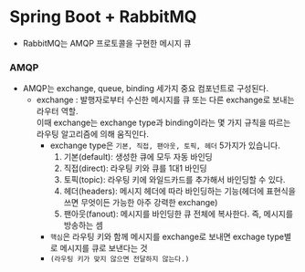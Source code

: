 # Spring Boot + RabbitMQ
* RabbitMQ는 AMQP 프로토콜을 구현한 메시지 큐

### AMQP
* AMQP는 exchange, queue, binding 세가지 중요 컴포넌트로 구성된다.
    * exchange : 발행자로부터 수신한 메시지를 큐 또는 다른 exchange로 보내는 라우터 역할.<br/>
    이때 exchange는 exchange type과 binding이라는 몇 가지 규칙을 따르는 라우팅 알고리즘에 의해 움직인다.
        * exchange type은 <code>기본, 직접, 팬아웃, 토픽, 헤더</code> 5가지가 있습니다.
            1. 기본(default): 생성한 큐에 모두 자동 바인딩
            2. 직접(direct): 라우팅 키와 큐를 1대1 바인딩
            3. 토픽(topic): 라우팅 키에 와일드카드를 추가해서 바인딩할 수 있다.
            4. 헤더(headers): 메시지 헤더에 따라 바인딩하는 기능(헤더에 표현식을 쓰면 무엇이든 가능한 아주 강력한 exchange)
            5. 팬아웃(fanout): 메시지를 바인딩한 큐 전체에 복사한다. 즉, 메시지를 방송하는 셈
        * <code>핵심</code>은 라우팅 키와 함께 메시지를 exchange로 보내면 exchage type별로 메시지를 큐로 보낸다는 것
        * <code>(라우팅 키가 맞지 않으면 전달하지 않는다.)</code>